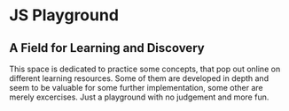 # JS Playground
## A Field for Learning and Discovery

This space is dedicated to practice some concepts, that pop out online on different learning resources. Some of them are developed in depth and seem to be valuable for some further implementation, some other are merely excercises. Just a playground with no judgement and more fun.
